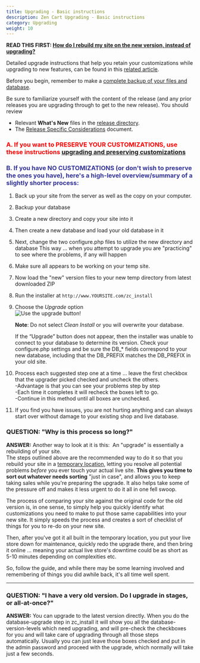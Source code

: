```yaml
---
title: Upgrading - Basic instructions 
description: Zen Cart Upgrading - Basic instructions 
category: Upgrading 
weight: 10
---
```


**READ THIS FIRST: [How do I rebuild my site on the new version, instead of upgrading?](https://www.zen-cart.com/entry.php?3-How-do-I-rebuild-my-site-on-the-new-version-instead-of-upgrading)**

Detailed upgrade instructions that help you retain your customizations while upgrading to new features, can be found in this [related article](/user/upgrading/detailed_upgrading/).

Before you begin, remember to make a [complete backup of your files and database](/user/running/backup/). 

Be sure to familiarize yourself with the content of the release (and any prior releases you are upgrading through to get to the new release).  You should review 

- Relevant **What's New** files in the [release directory](https://www.zen-cart.com/docs/). 
- The [Release Specific Considerations](/user/upgrading/release_specific_upgrade_considerations/) document. 

### <font color="#ff0000"> **A. If you want to PRESERVE YOUR CUSTOMIZATIONS, use these instructions [upgrading and preserving customizations](/user/upgrading/detailed_upgrading/)** </font>

### <font color="#333399">B. If you have NO CUSTOMIZATIONS (or don't wish to preserve the ones you have), here's a high-level overview/**summary** of a slightly shorter process:</font>

1.  Back up your site from the server as well as the copy on your computer.
2.  Backup your database
3.  Create a new directory and copy your site into it
4.  Then create a new database and load your old database in it
5.  Next, change the two configure.php files to utilize the new directory and database  This way ... when you attempt to upgrade you are "practicing" to see where the problems, if any will happen  
6.  Make sure all appears to be working on your temp site.
7.  Now load the "new" version files to your new temp directory from latest downloaded ZIP
8.  Run the installer at `http://www.YOURSITE.com/zc_install`
9.  Choose the *Upgrade* option  
![Use the upgrade button!](/images/upgrade_button.png)

    **Note**: Do not select *Clean Install* or you will overwrite your database.


    If the “Upgrade” button does not appear, then the installer was unable to connect to your database to determine its version. Check your configure.php settings and be sure the DB_* fields correspond to your new database, including that the DB_PREFIX matches the DB_PREFIX in your old site.


10.  Process each suggested step one at a time ... leave the first checkbox that the upgrader picked checked and uncheck the others.  
    -Advantage is that you can see your problems step by step  
    -Each time it completes it will recheck the boxes left to go.  
    -Continue in this method until all boxes are unchecked.
11.  If you find you have issues, you are not hurting anything and can always start over without damage to your existing shop and live database.  

### QUESTION: "Why is this process so long?"

**ANSWER:** Another way to look at it is this:  An "upgrade" is essentially a rebuilding of your site.  
The steps outlined above are the recommended way to do it so that you rebuild your site in a <u>temporary location,</u> letting you resolve all potential problems *before* you ever touch your actual live site. **This gives you time to sort out whatever needs sorting** "just in case", and allows you to keep taking sales while you're preparing the upgrade. It also helps take some of the pressure off and makes it less urgent to do it all in one fell swoop.  

The process of comparing your site against the original code for the old version is, in one sense, to simply help you quickly identify what customizations you need to make to put those same capabilities into your new site. It simply speeds the process and creates a sort of checklist of things for you to re-do on your new site.  

Then, after you've got it all built in the temporary location, you put your live store down for maintenance, quickly redo the upgrade there, and then bring it online ... meaning your actual live store's downtime could be as short as 5-10 minutes depending on complexities etc.  

So, follow the guide, and while there may be some learning involved and remembering of things you did awhile back, it's all time well spent.  

* * *

### QUESTION: "I have a very old version. Do I upgrade in stages, or all-at-once?"

**ANSWER:** You can upgrade to the latest version directly. When you do the database-upgrade step in zc_install it will show you all the database-version-levels which need upgrading, and will pre-check the checkboxes for you and will take care of upgrading through all those steps automatically. Usually you can just leave those boxes checked and put in the admin password and proceed with the upgrade, which normally will take just a few seconds.  
